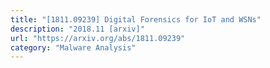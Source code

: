 ```yaml
---
title: "[1811.09239] Digital Forensics for IoT and WSNs"
description: "2018.11 [arxiv]"
url: "https://arxiv.org/abs/1811.09239"
category: "Malware Analysis"
---
```

